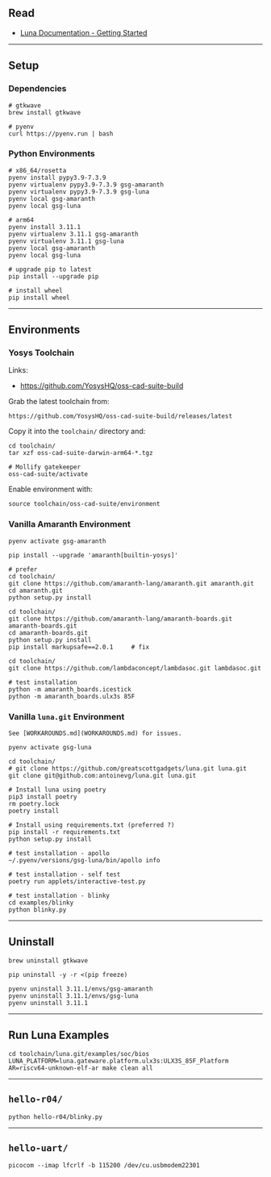 ## Read

* [Luna Documentation - Getting Started](https://luna.readthedocs.io/en/latest/getting_started.html)


---

## Setup

### Dependencies

    # gtkwave
    brew install gtkwave

    # pyenv
    curl https://pyenv.run | bash

### Python Environments

    # x86_64/rosetta
    pyenv install pypy3.9-7.3.9
    pyenv virtualenv pypy3.9-7.3.9 gsg-amaranth
    pyenv virtualenv pypy3.9-7.3.9 gsg-luna
    pyenv local gsg-amaranth
    pyenv local gsg-luna

    # arm64
    pyenv install 3.11.1
    pyenv virtualenv 3.11.1 gsg-amaranth
    pyenv virtualenv 3.11.1 gsg-luna
    pyenv local gsg-amaranth
    pyenv local gsg-luna

    # upgrade pip to latest
    pip install --upgrade pip

    # install wheel
    pip install wheel


---

## Environments


### Yosys Toolchain

Links:

* https://github.com/YosysHQ/oss-cad-suite-build

Grab the latest toolchain from:

    https://github.com/YosysHQ/oss-cad-suite-build/releases/latest

Copy it into the `toolchain/` directory and:

    cd toolchain/
    tar xzf oss-cad-suite-darwin-arm64-*.tgz

    # Mollify gatekeeper
    oss-cad-suite/activate

Enable environment with:

    source toolchain/oss-cad-suite/environment



### Vanilla Amaranth Environment

    pyenv activate gsg-amaranth

    pip install --upgrade 'amaranth[builtin-yosys]'

    # prefer
    cd toolchain/
    git clone https://github.com/amaranth-lang/amaranth.git amaranth.git
    cd amaranth.git
    python setup.py install

    cd toolchain/
    git clone https://github.com/amaranth-lang/amaranth-boards.git amaranth-boards.git
    cd amaranth-boards.git
    python setup.py install
    pip install markupsafe==2.0.1     # fix

    cd toolchain/
    git clone https://github.com/lambdaconcept/lambdasoc.git lambdasoc.git

    # test installation
    python -m amaranth_boards.icestick
    python -m amaranth_boards.ulx3s 85F


### Vanilla `luna.git` Environment

    See [WORKAROUNDS.md](WORKAROUNDS.md) for issues.

    pyenv activate gsg-luna

    cd toolchain/
    # git clone https://github.com/greatscottgadgets/luna.git luna.git
    git clone git@github.com:antoinevg/luna.git luna.git

    # Install luna using poetry
    pip3 install poetry
    rm poetry.lock
    poetry install

    # Install using requirements.txt (preferred ?)
    pip install -r requirements.txt
    python setup.py install

    # test installation - apollo
    ~/.pyenv/versions/gsg-luna/bin/apollo info

    # test installation - self test
    poetry run applets/interactive-test.py

    # test installation - blinky
    cd examples/blinky
    python blinky.py


---

## Uninstall

    brew uninstall gtkwave

    pip uninstall -y -r <(pip freeze)

    pyenv uninstall 3.11.1/envs/gsg-amaranth
    pyenv uninstall 3.11.1/envs/gsg-luna
    pyenv uninstall 3.11.1



---

## Run Luna Examples

    cd toolchain/luna.git/examples/soc/bios
    LUNA_PLATFORM=luna.gateware.platform.ulx3s:ULX3S_85F_Platform AR=riscv64-unknown-elf-ar make clean all


---

## `hello-r04/`

    python hello-r04/blinky.py


---

## `hello-uart/`

    picocom --imap lfcrlf -b 115200 /dev/cu.usbmodem22301
